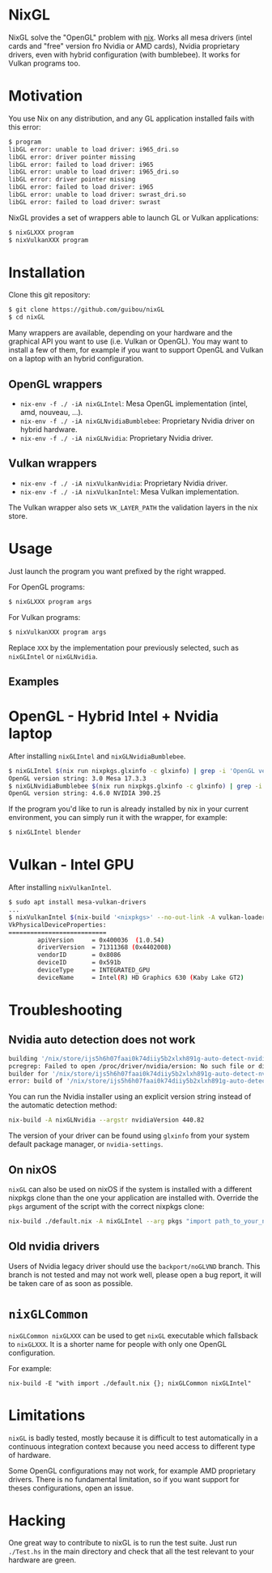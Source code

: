 # NixGL

NixGL solve the "OpenGL" problem with [nix](https://nixos.org/nix/). Works all mesa
drivers (intel cards and "free" version fro Nvidia or AMD cards), Nvidia
proprietary drivers, even with hybrid configuration (with bumblebee). It works
for Vulkan programs too.

# Motivation

You use Nix on any distribution, and any GL application installed fails with this error:

```bash
$ program
libGL error: unable to load driver: i965_dri.so
libGL error: driver pointer missing
libGL error: failed to load driver: i965
libGL error: unable to load driver: i965_dri.so
libGL error: driver pointer missing
libGL error: failed to load driver: i965
libGL error: unable to load driver: swrast_dri.so
libGL error: failed to load driver: swrast
```

NixGL provides a set of wrappers able to launch GL or Vulkan applications:

```bash
$ nixGLXXX program
$ nixVulkanXXX program
```

# Installation

Clone this git repository:

```bash
$ git clone https://github.com/guibou/nixGL
$ cd nixGL
```

Many wrappers are available, depending on your hardware and the graphical API
you want to use (i.e. Vulkan or OpenGL). You may want to install a few of them,
for example if you want to support OpenGL and Vulkan on a laptop with an hybrid
configuration.

## OpenGL wrappers

- `nix-env -f ./ -iA nixGLIntel`: Mesa OpenGL implementation (intel, amd, nouveau, ...).
- `nix-env -f ./ -iA nixGLNvidiaBumblebee`: Proprietary Nvidia driver on hybrid hardware.
- `nix-env -f ./ -iA nixGLNvidia`: Proprietary Nvidia driver.

## Vulkan wrappers

- `nix-env -f ./ -iA nixVulkanNvidia`: Proprietary Nvidia driver.
- `nix-env -f ./ -iA nixVulkanIntel`: Mesa Vulkan implementation.

The Vulkan wrapper also sets `VK_LAYER_PATH` the validation layers in the nix store.

# Usage

Just launch the program you want prefixed by the right wrapped.

For OpenGL programs:

```bash
$ nixGLXXX program args
```

For Vulkan programs:

```bash
$ nixVulkanXXX program args
```

Replace `XXX` by the implementation pour previously selected, such as `nixGLIntel` or `nixGLNvidia`.

## Examples

# OpenGL - Hybrid Intel + Nvidia laptop

After installing `nixGLIntel` and `nixGLNvidiaBumblebee`.

```bash
$ nixGLIntel $(nix run nixpkgs.glxinfo -c glxinfo) | grep -i 'OpenGL version string'
OpenGL version string: 3.0 Mesa 17.3.3
$ nixGLNvidiaBumblebee $(nix run nixpkgs.glxinfo -c glxinfo) | grep -i 'OpenGL version string'
OpenGL version string: 4.6.0 NVIDIA 390.25
```

If the program you'd like to run is already installed by nix in your current environment, you can simply run it with the wrapper, for example:

```bash
$ nixGLIntel blender
```

# Vulkan - Intel GPU

After installing `nixVulkanIntel`.

```bash
$ sudo apt install mesa-vulkan-drivers
...
$ nixVulkanIntel $(nix-build '<nixpkgs>' --no-out-link -A vulkan-loader)/bin/vulkaninfo | grep VkPhysicalDeviceProperties -A 7
VkPhysicalDeviceProperties:
===========================
        apiVersion     = 0x400036  (1.0.54)
        driverVersion  = 71311368 (0x4402008)
        vendorID       = 0x8086
        deviceID       = 0x591b
        deviceType     = INTEGRATED_GPU
        deviceName     = Intel(R) HD Graphics 630 (Kaby Lake GT2)
```

# Troubleshooting

## Nvidia auto detection does not work

```bash
building '/nix/store/ijs5h6h07faai0k74diiy5b2xlxh891g-auto-detect-nvidia.drv'...
pcregrep: Failed to open /proc/driver/nvidia/ersion: No such file or directory
builder for '/nix/store/ijs5h6h07faai0k74diiy5b2xlxh891g-auto-detect-nvidia.drv' failed with exit code 2
error: build of '/nix/store/ijs5h6h07faai0k74diiy5b2xlxh891g-auto-detect-nvidia.drv' faile
```

You can run the Nvidia installer using an explicit version string instead of the automatic detection method:

```bash
nix-build -A nixGLNvidia --argstr nvidiaVersion 440.82
```

The version of your driver can be found using `glxinfo` from your system default package manager, or `nvidia-settings`.

## On nixOS

`nixGL` can also be used on nixOS if the system is installed with a different
nixpkgs clone than the one your application are installed with. Override the
`pkgs` argument of the script with the correct nixpkgs clone:

```bash
nix-build ./default.nix -A nixGLIntel --arg pkgs "import path_to_your_nixpkgs {}".
```

## Old nvidia drivers

Users of Nvidia legacy driver should use the `backport/noGLVND` branch. This branch is not tested and may not work well, please open a bug report, it will be taken care of as soon as possible.

# `nixGLCommon`

`nixGLCommon nixGLXXX` can be used to get `nixGL` executable which fallsback to `nixGLXXX`. It is a shorter name for people with only one OpenGL configuration.

For example:

```
nix-build -E "with import ./default.nix {}; nixGLCommon nixGLIntel"
```


# Limitations

`nixGL` is badly tested, mostly because it is difficult to test automatically in a continuous integration context because you need access to different type of hardware.

Some OpenGL configurations may not work, for example AMD proprietary drivers. There is no fundamental limitation, so if you want support for theses configurations, open an issue.

# Hacking

One great way to contribute to nixGL is to run the test suite. Just run
`./Test.hs` in the main directory and check that all the test relevant to your
hardware are green.
